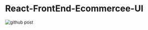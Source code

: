 # React-FrontEnd-Ecommercee-UI
![github post](https://github.com/BharatMalhi/React-UI/assets/113802601/4ae95087-f670-4ff8-88ec-0602d4a89e08)

